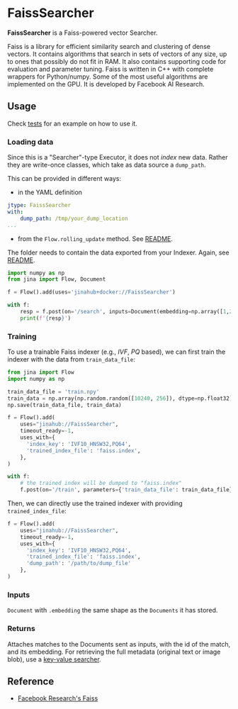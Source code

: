 # FaissSearcher

**FaissSearcher** is a Faiss-powered vector Searcher.

Faiss is a library for efficient similarity search and clustering of dense vectors. It contains algorithms that search in sets of vectors of any size, up to ones that possibly do not fit in RAM. It also contains supporting code for evaluation and parameter tuning. Faiss is written in C++ with complete wrappers for Python/numpy. Some of the most useful algorithms are implemented on the GPU. It is developed by Facebook AI Research.






## Usage

Check [tests](tests) for an example on how to use it.

### Loading data

Since this is a "Searcher"-type Executor, it does not _index_ new data. Rather they are write-once classes, which take as data source a `dump_path`. 

This can be provided in different ways:

- in the YAML definition
  
```yaml
jtype: FaissSearcher
with:
    dump_path: /tmp/your_dump_location
...
```

- from the `Flow.rolling_update` method. See [README](../../../../README.md).

The folder needs to contain the data exported from your Indexer. Again, see [README](../../../../README.md). 


```python
import numpy as np
from jina import Flow, Document

f = Flow().add(uses='jinahub+docker://FaissSearcher')

with f:
    resp = f.post(on='/search', inputs=Document(embedding=np.array([1,2,3])), return_results=True)
    print(f'{resp}')
```

### Training

To use a trainable Faiss indexer (e.g., _IVF_, _PQ_ based), we can first train the indexer with the data from `train_data_file`:

```python
from jina import Flow
import numpy as np

train_data_file = 'train.npy'
train_data = np.array(np.random.random([10240, 256]), dtype=np.float32)
np.save(train_data_file, train_data)

f = Flow().add(
    uses="jinahub://FaissSearcher",
    timeout_ready=-1,
    uses_with={
      'index_key': 'IVF10_HNSW32,PQ64',
      'trained_index_file': 'faiss.index',
    },
)

with f:
    # the trained index will be dumped to "faiss.index"
    f.post(on='/train', parameters={'train_data_file': train_data_file})
```

Then, we can directly use the trained indexer with providing `trained_index_file`:

```python
f = Flow().add(
    uses="jinahub://FaissSearcher",
    timeout_ready=-1,
    uses_with={
      'index_key': 'IVF10_HNSW32,PQ64',
      'trained_index_file': 'faiss.index',
      'dump_path': '/path/to/dump_file'
    },
)
```

### Inputs 

`Document` with `.embedding` the same shape as the `Documents` it has stored.

### Returns

Attaches matches to the Documents sent as inputs, with the id of the match, and its embedding. For retrieving the full metadata (original text or image blob), use a [key-value searcher](./../../keyvalue).


## Reference

- [Facebook Research's Faiss](https://github.com/facebookresearch/faiss)
